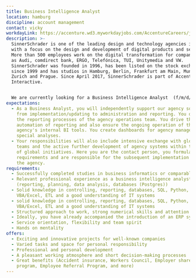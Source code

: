 ```yaml
---
title: Business Intelligence Analyst
location: hamburg
discipline: account management
contact: vicky
workdayLink: https://accenture.wd3.myworkdayjobs.com/AccentureCareers/job/Hamburg/Business-Intelligence-Analyst--w-m-x------SinnerSchrader_R00072887
description: >-
  SinnerSchrader is one of the leading design and technology agencies in Europe
  with a focus on the design and development of digital products and services.
  More than 500 employees work on the digital transformation for companies such
  as Audi, comdirect bank, ERGO, Telefónica, TUI, Unitymedia and VW.
  SinnerSchrader was founded in 1996, has been listed on the stock exchange
  since 1999 and has studios in Hamburg, Berlin, Frankfurt am Main, Munich,
  Zurich and Prague. Since April 2017, SinnerSchrader is part of Accenture
  Interactive.


  We are currently looking for a Business Intelligence Analyst  (f/m/d/-) at our Hamburg office.
expectations:
  - As a Business Analyst, you will independently support our agency software,
    from implementation/updating to administration and reporting. You optimize
    the reporting processes of the agency operations team. You drive the
    automation of reporting and also ensure the ongoing operation of the
    agency's internal BI tools. You create dashboards for agency management and
    special analyses.
  - Your responsibilities will also include intensive exchange with global IT
    teams and the active further development of agency systems within the scope
    of global initiatives. Here you are the contact person, you formulate
    requirements and are responsible for the subsequent implementation within
    the agency.
requirements:
  - Successfully completed studies in business informatics or comparable
  - Relevant professional experience as a business intelligence analyst
    (reporting, planning, data analysis, databases (Postgres))
  - Solid knowledge in controlling, reporting, databases, SQL, Python,
    VBA/Excel, ETL and a good understanding of IT systems
  - solid knowledge in controlling, reporting, databases, SQL, Python,
    VBA/Excel, ETL and a good understanding of IT systems
  - Structured approach to work, strong numerical skills and attention to detail
  - Ideally, you have already accompanied the introduction of an ERP system
  - Service orientation, flexibility and team spirit
  - Hands on mentality
offers:
  - Exciting and innovative projects for well-known companies
  - Varied tasks and space for personal responsibility
  - Professional and personal development
  - A pleasant working atmosphere and short decision-making processes
  - Great benefits (Accident insurance, Workers Council, Employer share purchase
    program, Employee Referral Program, and more)
---
```

